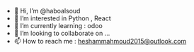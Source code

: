 - 👋 Hi, I’m @haboalsoud
- 👀 I’m interested in Python , React
- 🌱 I’m currently learning : odoo
- 💞️ I’m looking to collaborate on ...
- 📫 How to reach me : heshammahmoud2015@outlook.com

<!---
haboalsoud/haboalsoud is a ✨ special ✨ repository because its `README.md` (this file) appears on your GitHub profile.
You can click the Preview link to take a look at your changes.
--->

